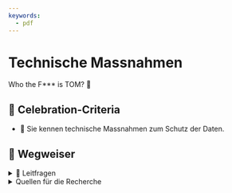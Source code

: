 ```yaml
---
keywords:
  - pdf
---
```


# Technische Massnahmen

Who the F\*\*\* is TOM? 🧐

## 🎉 Celebration-Criteria

- :dart: Sie kennen technische Massnahmen zum Schutz der Daten.

## :compass: Wegweiser

<details>
  <summary> 🤔 Leitfragen </summary>

- Welche technischen Massnahmen gibt es?
  - Beschreiben sie einige davon
- Welche technischen Massnahmen kennen sie von ihrem Betrieb?
- Wie verbessern technische Massnahmen die IT-Sicherheit?
- Wo spielen organisatorische und organisatorische Massnahmen zusammen?
- Welche Gefahren gibt es?
  - Beschreiben Sie einige davon
- ...

</details>

<details>
  <summary>Quellen für die Recherche</summary>

- [CH EDÖB: Leitfaden TOM](https://www.edoeb.admin.ch/edoeb/de/home/kurzmeldungen/km2024/23012024_leitfaden_tom.html)
- [**Swiss Infosec:** Technische und organisatorische Massnahmen (TOM)](https://www.infosec.ch/beratung/datenschutz/technische-und-organisatorische-massnahmen-tom/)
- [**Toshiba Tec Switzerland AG** allgemeine Beschreibung der technischen und organisatorischen Massnahmen](https://www.toshibatec.ch/de/tom/)
- [**Swisscom:** 10 Tipps, wie sich KMU vor Cyberattacken schützen](https://www.swisscom.ch/de/b2bmag/sicherheit/it-security-strategie-kmu/)
- [**ComputerWeekly:** Physische Sicherheit (Objektschutz)](https://www.computerweekly.com/de/definition/Physische-Sicherheit-Objektschutz)
- [**security insider:** Was ist physische IT-Sicherheit?](https://www.security-insider.de/was-ist-physische-it-sicherheit-a-712152/)
- [**green** Schutz im Datacenter](https://www.green.ch/de/geschaeftskunden/security/physische-sicherheit/schutz-im-datacenter)

</details>
